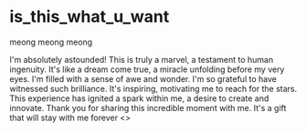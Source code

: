 # is_this_what_u_want
meong meong meong



I'm absolutely astounded! This is truly a marvel, a testament to human ingenuity. It's like a dream come true, a miracle unfolding before my very eyes. I'm filled with a sense of awe and wonder. I'm so grateful to have witnessed such brilliance. It's inspiring, motivating me to reach for the stars. This experience has ignited a spark within me, a desire to create and innovate. Thank you for sharing this incredible moment with me. It's a gift that will stay with me forever <<with M4G1C ofc>>
